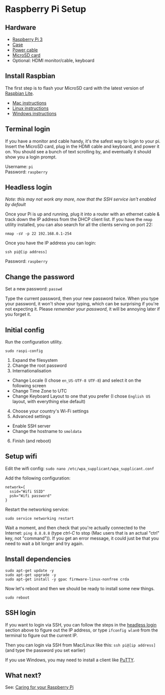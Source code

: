 # Raspberry Pi Setup

## Hardware

* [Raspberry Pi 3](https://www.adafruit.com/products/3055)
* [Case](https://www.adafruit.com/products/2258)
* [Power cable](https://www.adafruit.com/products/1995)
* [MicroSD card](https://www.adafruit.com/products/2693)
* Optional: HDMI monitor/cable, keyboard

## Install Raspbian

The first step is to flash your MicroSD card with the latest version of [Raspbian Lite](https://www.raspberrypi.org/downloads/raspbian/).

* [Mac instructions](https://www.raspberrypi.org/documentation/installation/installing-images/mac.md)
* [Linux instructions](https://www.raspberrypi.org/documentation/installation/installing-images/linux.md)
* [Windows instructions](https://www.raspberrypi.org/documentation/installation/installing-images/windows.md)

## Terminal login

If you have a monitor and cable handy, it's the safest way to login to your pi. Insert the MicroSD card, plug in the HDMI cable and keyboard, and power it on. You should see a bunch of text scrolling by, and eventually it should show you a login prompt.

Username: `pi`  
Password: `raspberry`

## Headless login

*Note: this may not work any more, now that the SSH service isn't enabled by default*

Once your Pi is up and running, plug it into a router with an ethernet cable & track down the IP address from the DHCP client list. If you have the `nmap` utility installed, you can also search for all the clients serving on port 22:

```
nmap -sV -p 22 192.168.0.1-254
```

Once you have the IP address you can login:

```
ssh pi@[ip address]
```

Password: `raspberry`

## Change the password

Set a new password: `passwd`

Type the current password, then your new password twice. When you type your password, it won't show your typing, which can be surprising if you're not expecting it. Please *remember your password*, it will be annoying later if you forget it.

## Initial config

Run the configuration utility.

```
sudo raspi-config
```

1. Expand the filesystem
2. Change the root password
3. Internationalisation  
  * Change Locale (I chose `en_US-UTF-8 UTF-8`) and select it on the following screen
  * Change Time Zone to UTC
  * Change Keyboard Layout to one that you prefer (I chose `English US` layout, with everything else default)
4. Choose your country's Wi-Fi settings
5. Advanced settings
  * Enable SSH server
  * Change the hostname to `smoldata`
6. Finish (and reboot)

## Setup wifi

Edit the wifi config: `sudo nano /etc/wpa_supplicant/wpa_supplicant.conf`

Add the following configuration:

```
network={
  ssid="Wifi SSID"
  psk="Wifi password"
}
```

Restart the networking service:

```
sudo service networking restart
```

Wait a moment, and then check that you're actually connected to the Internet: `ping 8.8.8.8` (type *ctrl-C* to stop (Mac users that is an actual "ctrl" key, not "command")). If you get an error message, it could just be that you need to wait a bit longer and try again.

## Install dependencies

```
sudo apt-get update -y
sudo apt-get upgrade -y
sudo apt-get install -y gpac firmware-linux-nonfree crda
```

Now let's reboot and then we should be ready to install some new things.

```
sudo reboot
```

## SSH login

If you want to login via SSH, you can follow the steps in the [headless login](#headless-login) section above to figure out the IP address, or type `ifconfig wlan0` from the terminal to figure out the current IP.

Then you can login via SSH from Mac/Linux like this: `ssh pi@[ip address]` (and type the password you set earlier)

If you use Windows, you may need to install a client like [PuTTY](http://www.putty.org/).

## What next?

See: [Caring for your Raspberry Pi](https://github.com/smoldata/raspberry-pi/blob/master/caring_for_your_rpi.md)
